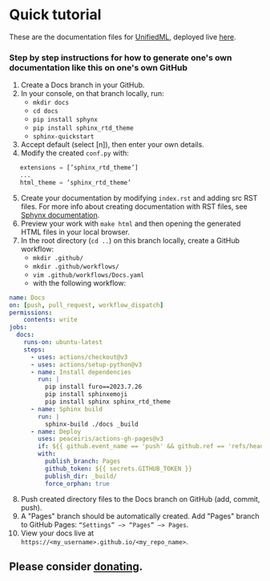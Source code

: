 # Quick tutorial 

These are the documentation files for [UnifiedML](https://github.com/agi-init/UnifiedML), deployed live [here](https://agi-init.github.io/UnifiedML). 

### Step by step instructions for how to generate one's own documentation like this on one's own GitHub

1. Create a Docs branch in your GitHub.
2. In your console, on that branch locally, run:
    - ``mkdir docs``
    - ``cd docs``
    - ``pip install sphynx``
    - ``pip install sphinx_rtd_theme``
    - ``sphinx-quickstart``
3. Accept default (select [n]), then enter your own details.
4. Modify the created ``conf.py`` with:
```python
   extensions = [’sphinx_rtd_theme’]
   ...
   html_theme = ’sphinx_rtd_theme’
```
5. Create your documentation by modifying ``index.rst`` and adding src RST files. For more info about creating documentation with RST files, see [Sphynx documentation](https://www.sphinx-doc.org/en/master/).
6. Preview your work with ``make html`` and then opening the generated HTML files in your local browser.
7. In the root directory (``cd ..``) on this branch locally, create a GitHub workflow:
    - ``mkdir .github/``
    - ``mkdir .github/workflows/``
    - ``vim .github/workflows/Docs.yaml``
    - with the following workflow:
```yaml
name: Docs
on: [push, pull_request, workflow_dispatch]
permissions:
    contents: write
jobs:
  docs:
    runs-on: ubuntu-latest
    steps:
      - uses: actions/checkout@v3
      - uses: actions/setup-python@v3
      - name: Install dependencies
        run: |
          pip install furo==2023.7.26
          pip install sphinxemoji
          pip install sphinx sphinx_rtd_theme
      - name: Sphinx build
        run: |
          sphinx-build ./docs _build
      - name: Deploy
        uses: peaceiris/actions-gh-pages@v3
        if: ${{ github.event_name == 'push' && github.ref == 'refs/heads/Docs' }}
        with:
          publish_branch: Pages
          github_token: ${{ secrets.GITHUB_TOKEN }}
          publish_dir: _build/
          force_orphan: true
```
8. Push created directory files to the Docs branch on GitHub (add, commit, push).
9. A "Pages" branch should be automatically created. Add "Pages" branch to GitHub Pages: ``“Settings” —> “Pages” —> Pages``.
10. View your docs live at ``https://<my_username>.github.io/<my_repo_name>``.

## Please consider [donating](https://www.github.com/sponsors/agi-init).